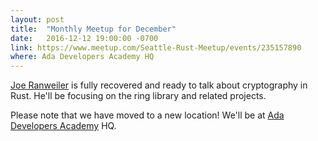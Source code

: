```yaml
---
layout: post
title:  "Monthly Meetup for December"
date:   2016-12-12 19:00:00 -0700
link: https://www.meetup.com/Seattle-Rust-Meetup/events/235157890
where: Ada Developers Academy HQ
---
```

[Joe Ranweiler](https://twitter.com/joeranweiler) is fully recovered and ready to talk about cryptography in Rust. He'll be focusing on the ring library and related projects.

Please note that we have moved to a new location! We'll be at [Ada Developers Academy](http://adadevelopersacademy.org) HQ.
